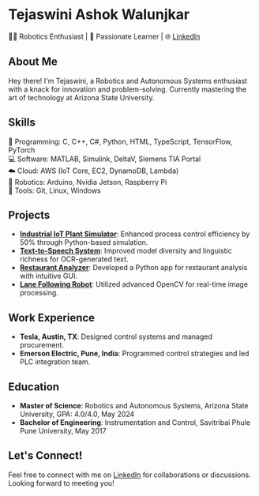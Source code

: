 # Tejaswini Ashok Walunjkar

👩‍💻 Robotics Enthusiast | 🌟 Passionate Learner | 🌐 [LinkedIn](https://www.linkedin.com/in/tejaswini-ashok-walunjkar)

## About Me

Hey there! I'm Tejaswini, a Robotics and Autonomous Systems enthusiast with a knack for innovation and problem-solving. Currently mastering the art of technology at Arizona State University.

## Skills

🚀 Programming: C, C++, C#, Python, HTML, TypeScript, TensorFlow, PyTorch  
💻 Software: MATLAB, Simulink, DeltaV, Siemens TIA Portal  
☁️ Cloud: AWS (IoT Core, EC2, DynamoDB, Lambda)  
🤖 Robotics: Arduino, Nvidia Jetson, Raspberry Pi  
🔧 Tools: Git, Linux, Windows  

## Projects

- [**Industrial IoT Plant Simulator**](https://github.com/twalunjkar/AME598-Industrial_IoT_Plant_Simulator): Enhanced process control efficiency by 50% through Python-based simulation.
- [**Text-to-Speech System**](https://github.com/twalunjkar/CEN598-TTS_for_OCR): Improved model diversity and linguistic richness for OCR-generated text.
- [**Restaurant Analyzer**](https://github.com/twalunjkar/MFG598-Interactive_Restaurant_Analyzer): Developed a Python app for restaurant analysis with intuitive GUI.
- [**Lane Following Robot**](https://github.com/twalunjkar/EGR530-Lane-Following-Robot): Utilized advanced OpenCV for real-time image processing.

## Work Experience

- **Tesla, Austin, TX**: Designed control systems and managed procurement.
- **Emerson Electric, Pune, India**: Programmed control strategies and led PLC integration team.

## Education

- **Master of Science**: Robotics and Autonomous Systems, Arizona State University, GPA: 4.0/4.0, May 2024
- **Bachelor of Engineering**: Instrumentation and Control, Savitribai Phule Pune University, May 2017

## Let's Connect!

Feel free to connect with me on [LinkedIn](https://www.linkedin.com/in/tejaswini-ashok-walunjkar) for collaborations or discussions. Looking forward to meeting you!
